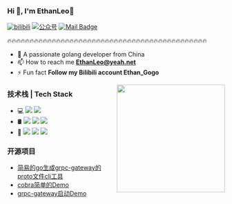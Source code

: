 <!--
**wanyuqin/wanyuqin** is a ✨ _special_ ✨ repository because its `README.md` (this file) appears on your GitHub profile.

Here are some ideas to get you started:

- 🔭 I’m currently working on ...
- 🌱 I’m currently learning ...
- 👯 I’m looking to collaborate on ...
- 🤔 I’m looking for help with ...
- 💬 Ask me about ...
- 📫 How to reach me: ...
- 😄 Pronouns: ...
- ⚡ Fun fact: ...
-->


### Hi 👋, I'm EthanLeo🫡
[![bilibili](https://img.shields.io/badge/Bilibili-Ethan__Gogo-red?logo=Bilibili&style=flat)](https://space.bilibili.com/160793087)
[![公众号](https://img.shields.io/badge/%E5%85%AC%E4%BC%97%E5%8F%B7-bitter-brightgreen)]()
[![Mail Badge](https://img.shields.io/badge/-ethanleo@yeah.net-c14438?style=flat&logo=Gmail&logoColor=white&link=mailto:ethanleo@yeah.net)](mailto:ethanleo@yeah.net)

🔥🔥🔥🔥🔥🔥🔥🔥🔥🔥🔥🔥🔥🔥🔥🔥🔥🔥🔥🔥🔥🔥🔥🔥🔥🔥🔥🔥🔥🔥🔥🔥🔥🔥🔥🔥🔥🔥🔥🔥🔥🔥🔥🔥🔥
- 🤔 A passionate golang developer from China
- 📫 How to reach me **EthanLeo@yeah.net**
- ⚡ Fun fact **Follow my Bilibili account Ethan_Gogo**

<img align= "right" width= "250" src= "./pic/cat.git"/>

### 技术栈 | Tech Stack
* 💻   [![](https://img.shields.io/badge/-%20go-333333?logo=go)](https://go.dev/) [![](https://img.shields.io/badge/python-333333?logo=Python)]()
* 🛢 [![](https://img.shields.io/badge/mysql-333333?logo=MySQL)]() [![](https://img.shields.io/badge/MongoDB-333333?logo=MongoDB)]() [![](https://img.shields.io/badge/Redis-333333?logo=Redis)]() 
* 🫠 [![](https://img.shields.io/badge/Docker-333333?logo=Docker)]() [![](https://img.shields.io/badge/k8s-333333?logo=Kubernetes)]() [![](https://img.shields.io/badge/Prometheus-333333?logo=Prometheus)]()

### 开源项目
* [简易的go生成grpc-gateway的proto文件cli工具](https://github.com/wanyuqin/gtp)
* [cobra简单的Demo](https://github.com/wanyuqin/eagle.git)
* [grpc-gateway启动Demo]()

